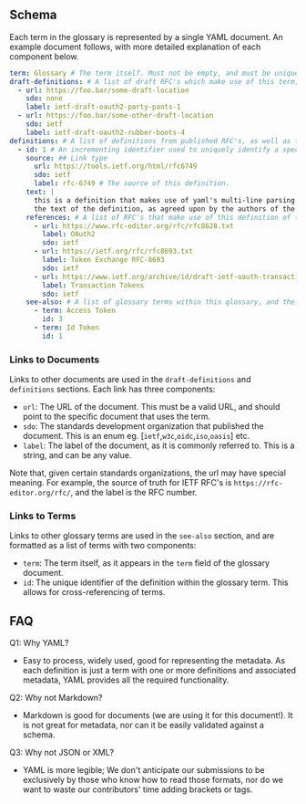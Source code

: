## Schema

Each term in the glossary is represented by a single YAML document. An example document follows, with more detailed
explanation of each component below.

```yaml
term: Glossary # The term itself. Must not be empty, and must be unique within the glossary.
draft-definitions: # A list of draft RFC's which make use of this term, but have not yet settled on a definition.
  - url: https://foo.bar/some-draft-location
    sdo: none
    label: ietf-draft-oauth2-party-pants-1
  - url: https://foo.bar/some-other-draft-location
    sdo: ietf
    label: ietf-draft-oauth2-rubber-boots-4
definitions: # A list of definitions from published RFC's, as well as the documents that make use of them.
  - id: 1 # An incrementing identifier used to uniquely identify a specific definition for a glossary term.
    source: ## Link type
      url: https://tools.ietf.org/html/rfc6749
      sdo: ietf
      label: rfc-6749 # The source of this definition.
    text: |
      this is a definition that makes use of yaml's multi-line parsing. It contains 
      the text of the definition, as agreed upon by the authors of the published RFC.
    references: # A list of RFC's that make use of this definition of the term, which are not the origin.
      - url: https://www.rfc-editor.org/rfc/rfc8628.txt
        label: OAuth2
        sdo: ietf
      - url: https://ietf.org/rfc/rfc8693.txt
        label: Token Exchange RFC-8693
        sdo: ietf
      - url: https://www.ietf.org/archive/id/draft-ietf-oauth-transaction-tokens-02.txt
        label: Transaction Tokens
        sdo: ietf
    see-also: # A list of glossary terms within this glossary, and the associated definition.
      - term: Access Token
        id: 3
      - term: Id Token
        id: 1
```

### Links to Documents

Links to other documents are used in the `draft-definitions` and `definitions` sections. Each link has three components:

- `url`: The URL of the document. This must be a valid URL, and should point to the specific document that uses the
  term.
- `sdo`: The standards development organization that published the document. This is an enum
  eg. [`ietf`,`w3c`,`oidc`,`iso`,`oasis`] etc.
- `label`: The label of the document, as it is commonly referred to. This is a string, and can be any value.

Note that, given certain standards organizations, the url may have special meaning. For example, the source of truth
for IETF RFC's is `https://rfc-editor.org/rfc/`, and the label is the RFC number.

### Links to Terms

Links to other glossary terms are used in the `see-also` section, and are formatted as a list of terms with two
components:

- `term`: The term itself, as it appears in the `term` field of the glossary document.
- `id`: The unique identifier of the definition within the glossary term. This allows for cross-referencing of terms.

## FAQ

Q1: Why YAML?

- Easy to process, widely used, good for representing the metadata. As each definition is just a term with one or more
  definitions and associated metadata, YAML provides all the required functionality.

Q2: Why not Markdown?

- Markdown is good for documents (we are using it for this document!). It is not great for metadata, nor can it be
  easily validated against a schema.

Q3: Why not JSON or XML?

- YAML is more legible; We don't anticipate our submissions to be exclusively by those who know how to read those
  formats, nor do we want to waste our contributors' time adding brackets or tags.
